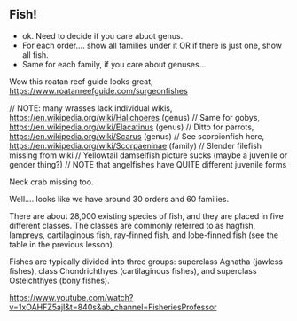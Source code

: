 ## Fish!

- ok. Need to decide if you care abuot genus.
- For each order.... show all families under it OR if there is just one, show all fish.
- Same for each family, if you care about genuses...

Wow this roatan reef guide looks great, https://www.roatanreefguide.com/surgeonfishes

// NOTE: many wrasses lack individual wikis, https://en.wikipedia.org/wiki/Halichoeres (genus)
// Same for gobys, https://en.wikipedia.org/wiki/Elacatinus (genus)
// Ditto for parrots, https://en.wikipedia.org/wiki/Scarus (genus)
// See scorpionfish here, https://en.wikipedia.org/wiki/Scorpaeninae (family)
// Slender filefish missing from wiki
// Yellowtail damselfish picture sucks (maybe a juvenile or gender thing?)
// NOTE that angelfishes have QUITE different juvenile forms

Neck crab missing too.

Well.... looks like we have around 30 orders and 60 families.

There are about 28,000 existing species of fish, and they are placed in five different classes. The classes are commonly referred to as hagfish, lampreys, cartilaginous fish, ray-finned fish, and lobe-finned fish (see the table in the previous lesson).

Fishes are typically divided into three groups: superclass Agnatha (jawless fishes), class Chondrichthyes (cartilaginous fishes), and superclass Osteichthyes (bony fishes).

https://www.youtube.com/watch?v=1xOAHFZ5ajI&t=840s&ab_channel=FisheriesProfessor
